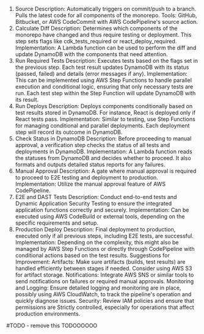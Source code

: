 1. Source
Description: Automatically triggers on commit/push to a branch. Pulls the latest code for all components of the monorepo.
Tools: GitHub, Bitbucket, or AWS CodeCommit with AWS CodePipeline's source action.
2. Calculate Diff
Description: Determines which components of the monorepo have changed and thus require testing or deployment. This step sets flags like cdk_tests_required or react_deploy_required.
Implementation: A Lambda function can be used to perform the diff and update DynamoDB with the components that need attention.
3. Run Required Tests
Description: Executes tests based on the flags set in the previous step. Each test result updates DynamoDB with its status (passed, failed) and details (error messages if any).
Implementation: This can be implemented using AWS Step Functions to handle parallel execution and conditional logic, ensuring that only necessary tests are run. Each test step within the Step Function will update DynamoDB with its result.
4. Run Deploys
Description: Deploys components conditionally based on test results stored in DynamoDB. For instance, React is deployed only if React tests pass.
Implementation: Similar to testing, use Step Functions for managing conditional and parallel deployments. Each deployment step will record its outcome in DynamoDB.
5. Check Status in DynamoDB
Description: Before proceeding to manual approval, a verification step checks the status of all tests and deployments in DynamoDB.
Implementation: A Lambda function reads the statuses from DynamoDB and decides whether to proceed. It also formats and outputs detailed status reports for any failures.
6. Manual Approval
Description: A gate where manual approval is required to proceed to E2E testing and deployment to production.
Implementation: Utilize the manual approval feature of AWS CodePipeline.
7. E2E and DAST Tests
Description: Conduct end-to-end tests and Dynamic Application Security Testing to ensure the integrated application functions correctly and securely.
Implementation: Can be executed using AWS CodeBuild or external tools, depending on the specific requirements and setup.
8. Production Deploy
Description: Final deployment to production, executed only if all previous steps, including E2E tests, are successful.
Implementation: Depending on the complexity, this might also be managed by AWS Step Functions or directly through CodePipeline with conditional actions based on the test results.
Suggestions for Improvement:
Artifacts: Make sure artifacts (builds, test results) are handled efficiently between stages if needed. Consider using AWS S3 for artifact storage.
Notifications: Integrate AWS SNS or similar tools to send notifications on failures or required manual approvals.
Monitoring and Logging: Ensure detailed logging and monitoring are in place, possibly using AWS CloudWatch, to track the pipeline's operation and quickly diagnose issues.
Security: Review IAM policies and ensure that permissions are Strictly controlled, especially for operations that affect production environments.


#TODO - remove this TODOOOOOO
